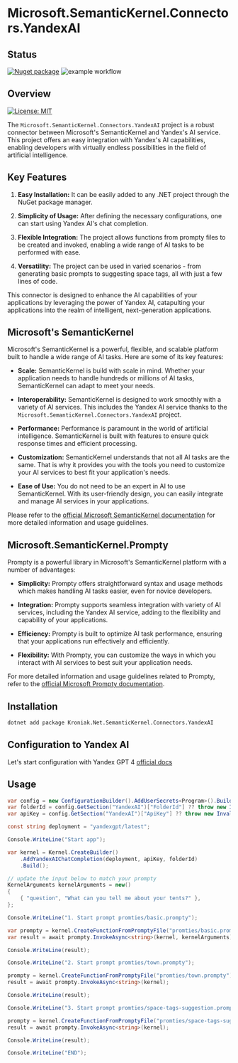 # Microsoft.SemanticKernel.Connectors.YandexAI

## Status

[![Nuget package](https://img.shields.io/nuget/vpre/Kroniak.Net.SemanticKernel.Connectors.YandexAI)](https://www.nuget.org/packages/Kroniak.Net.SemanticKernel.Connectors.YandexAI/)  ![example workflow](https://github.com/kroniak/Microsoft.SemanticKernel.Connectors.YandexAI/actions/workflows/dotnet.yml/badge.svg?branch=main)
## Overview

[![License: MIT](https://img.shields.io/github/license/kroniak/Microsoft.SemanticKernel.Connectors.YandexAI)](https://github.com/kroniak/Microsoft.SemanticKernel.Connectors.YandexAI/blob/main/LICENSE)

The `Microsoft.SemanticKernel.Connectors.YandexAI` project is a robust connector between Microsoft's SemanticKernel and
Yandex's AI service. This project offers an easy integration with Yandex's AI capabilities, enabling developers with
virtually endless possibilities in the field of artificial intelligence.

## Key Features

1. **Easy Installation:** It can be easily added to any .NET project through the NuGet package manager.

2. **Simplicity of Usage:** After defining the necessary configurations, one can start using Yandex AI's chat
   completion.

3. **Flexible Integration:** The project allows functions from prompty files to be created and invoked, enabling a wide
   range of AI tasks to be performed with ease.

4. **Versatility:** The project can be used in varied scenarios - from generating basic prompts to suggesting space
   tags, all with just a few lines of code.

This connector is designed to enhance the AI capabilities of your applications by leveraging the power of Yandex AI,
catapulting your applications into the realm of intelligent, next-generation applications.

## Microsoft's SemanticKernel

Microsoft's SemanticKernel is a powerful, flexible, and scalable platform built to handle a wide range of AI tasks. Here
are some of its key features:

- **Scale:**
  SemanticKernel is build with scale in mind. Whether your application needs to handle hundreds or millions of AI tasks,
  SemanticKernel can adapt to meet your needs.

- **Interoperability:**
  SemanticKernel is designed to work smoothly with a variety of AI services. This includes the Yandex AI service thanks
  to the `Microsoft.SemanticKernel.Connectors.YandexAI` project.

- **Performance:**
  Performance is paramount in the world of artificial intelligence. SemanticKernel is built with features to ensure
  quick response times and efficient processing.

- **Customization:**
  SemanticKernel understands that not all AI tasks are the same. That is why it provides you with the tools you need to
  customize your AI services to best fit your application's needs.

- **Ease of Use:**
  You do not need to be an expert in AI to use SemanticKernel. With its user-friendly design, you can easily integrate
  and manage AI services in your applications.

Please refer to the [official Microsoft SemanticKernel documentation](https://docs.microsoft.com/semantic-kernel) for
more detailed information and usage guidelines.

## Microsoft.SemanticKernel.Prompty

Prompty is a powerful library in Microsoft's SemanticKernel platform with a number of advantages:

- **Simplicity:** Prompty offers straightforward syntax and usage methods which makes handling AI tasks easier, even for
  novice developers.

- **Integration:** Prompty supports seamless integration with variety of AI services, including the Yandex AI service,
  adding to the flexibility and capability of your applications.

- **Efficiency:** Prompty is built to optimize AI task performance, ensuring that your applications run effectively and
  efficiently.

- **Flexibility:** With Prompty, you can customize the ways in which you interact with AI services to best suit your
  application needs.

For more detailed information and usage guidelines related to Prompty, refer to
the [official Microsoft Prompty documentation](https://prompty.ai/).

## Installation

```bash
dotnet add package Kroniak.Net.SemanticKernel.Connectors.YandexAI
```

## Configuration to Yandex AI

Let's start configuration with Yandex GPT 4 [official docs](https://yandex.cloud/ru/docs/foundation-models/quickstart/yandexgpt)

## Usage

```csharp
var config = new ConfigurationBuilder().AddUserSecrets<Program>().Build();
var folderId = config.GetSection("YandexAI")["FolderId"] ?? throw new InvalidOperationException();
var apiKey = config.GetSection("YandexAI")["ApiKey"] ?? throw new InvalidOperationException();

const string deployment = "yandexgpt/latest";

Console.WriteLine("Start app");

var kernel = Kernel.CreateBuilder()
    .AddYandexAIChatCompletion(deployment, apiKey, folderId)
    .Build();

// update the input below to match your prompty
KernelArguments kernelArguments = new()
{
    { "question", "What can you tell me about your tents?" },
};

Console.WriteLine("1. Start prompt promties/basic.prompty");

var prompty = kernel.CreateFunctionFromPromptyFile("promties/basic.prompty");
var result = await prompty.InvokeAsync<string>(kernel, kernelArguments);

Console.WriteLine(result);

Console.WriteLine("2. Start prompt promties/town.prompty");

prompty = kernel.CreateFunctionFromPromptyFile("promties/town.prompty");
result = await prompty.InvokeAsync<string>(kernel);

Console.WriteLine(result);

Console.WriteLine("3. Start prompt promties/space-tags-suggestion.prompty");

prompty = kernel.CreateFunctionFromPromptyFile("promties/space-tags-suggestion.prompty");
result = await prompty.InvokeAsync<string>(kernel);

Console.WriteLine(result);

Console.WriteLine("END");
```
